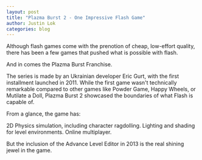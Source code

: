 ```yaml
---
layout: post
title: "Plazma Burst 2 - One Impressive Flash Game"
author: Justin Lok
categories: blog
---
```


Although flash games come with the prenotion of cheap, low-effort quality, there has been a few games that pushed what is possible with flash.

And in comes the Plazma Burst Franchise.

The series is made by an Ukrainian developer Eric Gurt, with the first installment launched in 2011. While the first game wasn't technically remarkable compared to other games like Powder Game, Happy Wheels, or Mutilate a Doll, Plazma Burst 2 showcased the boundaries of what Flash is capable of.

From a glance, the game has:

2D Physics simulation, including character ragdolling.
Lighting and shading for level environments.
Online multiplayer.

But the inclusion of the Advance Level Editor in 2013 is the real shining jewel in the game.